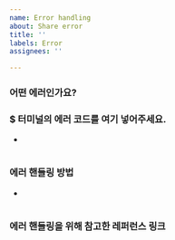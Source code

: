 ```yaml
---
name: Error handling
about: Share error
title: ''
labels: Error
assignees: ''

---
```


### 어떤 에러인가요?




### $ 터미널의 에러 코드를 여기 넣어주세요.
- 
```

```

### 에러 핸들링 방법
- 
```

```

### 에러 핸들링을 위해 참고한 레퍼런스 링크
